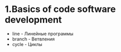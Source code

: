 # 1.Basics of code software development
- line - Линейные программы
- branch - Ветвления
- cycle - Циклы
